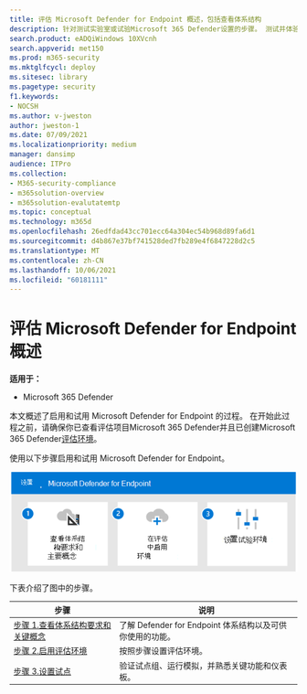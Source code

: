 ```yaml
---
title: 评估 Microsoft Defender for Endpoint 概述，包括查看体系结构
description: 针对测试实验室或试验Microsoft 365 Defender设置的步骤。 测试并体验安全解决方案如何设计用于保护组织中设备、标识、数据和应用。
search.product: eADQiWindows 10XVcnh
search.appverid: met150
ms.prod: m365-security
ms.mktglfcycl: deploy
ms.sitesec: library
ms.pagetype: security
f1.keywords:
- NOCSH
ms.author: v-jweston
author: jweston-1
ms.date: 07/09/2021
ms.localizationpriority: medium
manager: dansimp
audience: ITPro
ms.collection:
- M365-security-compliance
- m365solution-overview
- m365solution-evalutatemtp
ms.topic: conceptual
ms.technology: m365d
ms.openlocfilehash: 26edfdad43cc701ecc64a304ec54b968d89fa6d1
ms.sourcegitcommit: d4b867e37bf741528ded7fb289e4f6847228d2c5
ms.translationtype: MT
ms.contentlocale: zh-CN
ms.lasthandoff: 10/06/2021
ms.locfileid: "60181111"
---
```

# <a name="evaluate-microsoft-defender-for-endpoint-overview"></a>评估 Microsoft Defender for Endpoint 概述

**适用于：**

- Microsoft 365 Defender


本文概述了启用和试用 Microsoft Defender for Endpoint 的过程。 在开始此过程之前，请确保你已查看评估项目Microsoft 365 Defender并且已创建Microsoft 365 Defender[评估环境](eval-create-eval-environment.md)。 [](eval-overview.md) 
<br>

使用以下步骤启用和试用 Microsoft Defender for Endpoint。

![将 Microsoft Defender for Endpoint 添加到 Defender 评估环境的步骤。](../../media/defender/m365-defender-endpoint-eval-steps.png)


下表介绍了图中的步骤。

 |步骤   |说明
|---------|---------|
| [步骤 1.查看体系结构要求和关键概念](eval-defender-endpoint-architecture.md)    | 了解 Defender for Endpoint 体系结构以及可供你使用的功能。       |
|[步骤 2.启用评估环境](eval-defender-office-365-enable-eval.md)     |   按照步骤设置评估环境。      |
|[步骤 3.设置试点 ](eval-defender-office-365-pilot.md)    |    验证试点组、运行模拟，并熟悉关键功能和仪表板。     |


